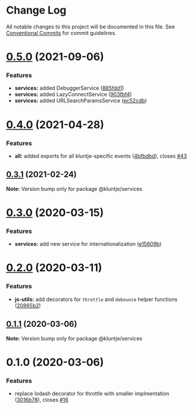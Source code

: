 # Change Log

All notable changes to this project will be documented in this file.
See [Conventional Commits](https://conventionalcommits.org) for commit guidelines.

# [0.5.0](https://github.com/kluntje/kluntje/tree/develop/packages/services/compare/@kluntje/services@0.4.0...@kluntje/services@0.5.0) (2021-09-06)


### Features

* **services:** added DebuggerService ([885fdd1](https://github.com/kluntje/kluntje/tree/develop/packages/services/commit/885fdd1c9288ee3d840d6945ede8b3d60605f017))
* **services:** added LazyConnectService ([903fbf4](https://github.com/kluntje/kluntje/tree/develop/packages/services/commit/903fbf4edb838d58f7d4f8c0713910cc0b4d182c))
* **services:** added URLSearchParamsService ([ec52cdb](https://github.com/kluntje/kluntje/tree/develop/packages/services/commit/ec52cdbe867a8bcf03172116bbf90f8de6f84ba5))





# [0.4.0](https://github.com/kluntje/kluntje/tree/develop/packages/services/compare/@kluntje/services@0.3.1...@kluntje/services@0.4.0) (2021-04-28)


### Features

* **all:** added exports for all kluntje-specific events ([4bfbdbd](https://github.com/kluntje/kluntje/tree/develop/packages/services/commit/4bfbdbd74a04fd0dd8696ef22736a25a7e7749c7)), closes [#43](https://github.com/kluntje/kluntje/tree/develop/packages/services/issues/43)





## [0.3.1](https://github.com/kluntje/kluntje/tree/develop/packages/services/compare/@kluntje/services@0.3.0...@kluntje/services@0.3.1) (2021-02-24)

**Note:** Version bump only for package @kluntje/services





# [0.3.0](https://github.com/kluntje/kluntje/tree/develop/packages/services/compare/@kluntje/services@0.2.0...@kluntje/services@0.3.0) (2020-03-15)


### Features

* **services:** add new service for internationalization ([e15609b](https://github.com/kluntje/kluntje/tree/develop/packages/services/commit/e15609b917e2475037fc41c1ac4316dc6bc4b5da))





# [0.2.0](https://github.com/kluntje/kluntje/tree/develop/packages/services/compare/@kluntje/services@0.1.1...@kluntje/services@0.2.0) (2020-03-11)


### Features

* **js-utils:** add decorators for `throttle` and `debounce` helper functions ([20865b2](https://github.com/kluntje/kluntje/tree/develop/packages/services/commit/20865b234cac682f2e303c695c2dbd1b817e7e6f))





## [0.1.1](https://github.com/kluntje/kluntje/tree/develop/packages/services/compare/@kluntje/services@0.1.0...@kluntje/services@0.1.1) (2020-03-06)

**Note:** Version bump only for package @kluntje/services





# 0.1.0 (2020-03-06)


### Features

* replace lodash decorator for throttle with smaller implmentation ([3016b78](https://github.com/kluntje/kluntje/commit/3016b78333c1a9ed672df49e3cb58001ba8b7d61)), closes [#16](https://github.com/kluntje/kluntje/issues/16)
